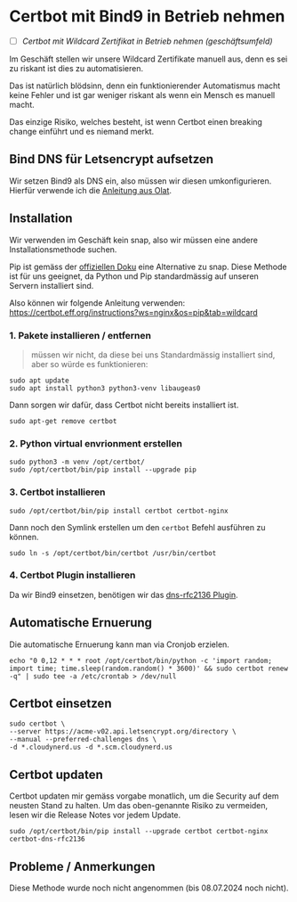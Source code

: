 # Certbot mit Bind9 in Betrieb nehmen

- [ ] *Certbot mit Wildcard Zertifikat in Betrieb nehmen (geschäftsumfeld)*

Im Geschäft stellen wir unsere Wildcard Zertifikate manuell aus, denn es sei zu riskant ist dies zu automatisieren.

Das ist natürlich blödsinn, denn ein funktionierender Automatismus macht keine Fehler und ist gar weniger riskant als wenn ein Mensch es manuell macht.

Das einzige Risiko, welches besteht, ist wenn Certbot einen breaking change einführt und es niemand merkt.

## Bind DNS für Letsencrypt aufsetzen

Wir setzen Bind9 als DNS ein, also müssen wir diesen umkonfigurieren. Hierfür verwende ich die [Anleitung aus Olat](https://www.hagen-bauer.de/2019/06/authoritive-bind-server.html).

## Installation

Wir verwenden im Geschäft kein snap, also wir müssen eine andere Installationsmethode suchen.

Pip ist gemäss der [offiziellen Doku](https://eff-certbot.readthedocs.io/en/latest/install.html#alternative-2-pip) eine Alternative zu snap. Diese Methode ist für uns geeignet, da Python und Pip standardmässig auf unseren Servern installiert sind.

Also können wir folgende Anleitung verwenden: <https://certbot.eff.org/instructions?ws=nginx&os=pip&tab=wildcard>

### 1. Pakete installieren / entfernen

>müssen wir nicht, da diese bei uns Standardmässig installiert sind, aber so würde es funktionieren:
```
sudo apt update
sudo apt install python3 python3-venv libaugeas0
```

Dann sorgen wir dafür, dass Certbot nicht bereits installiert ist.
```
sudo apt-get remove certbot
```

### 2. Python virtual envrionment erstellen

```
sudo python3 -m venv /opt/certbot/
sudo /opt/certbot/bin/pip install --upgrade pip
```

### 3. Certbot installieren

```
sudo /opt/certbot/bin/pip install certbot certbot-nginx
```

Dann noch den Symlink erstellen um den `certbot` Befehl ausführen zu können.

```
sudo ln -s /opt/certbot/bin/certbot /usr/bin/certbot
```

### 4. Certbot Plugin installieren

Da wir Bind9 einsetzen, benötigen wir das [dns-rfc2136 Plugin](https://certbot-dns-rfc2136.readthedocs.io/en/stable/).

## Automatische Ernuerung

Die automatische Ernuerung kann man via Cronjob erzielen.

```
echo "0 0,12 * * * root /opt/certbot/bin/python -c 'import random; import time; time.sleep(random.random() * 3600)' && sudo certbot renew -q" | sudo tee -a /etc/crontab > /dev/null
```

## Certbot einsetzen

```
sudo certbot \
--server https://acme-v02.api.letsencrypt.org/directory \
--manual --preferred-challenges dns \
-d *.cloudynerd.us -d *.scm.cloudynerd.us
```

## Certbot updaten

Certbot updaten mir gemäss vorgabe monatlich, um die Security auf dem neusten Stand zu halten. Um das oben-genannte Risiko zu vermeiden, lesen wir die Release Notes vor jedem Update.
```
sudo /opt/certbot/bin/pip install --upgrade certbot certbot-nginx certbot-dns-rfc2136
```

## Probleme / Anmerkungen

Diese Methode wurde noch nicht angenommen (bis 08.07.2024 noch nicht).